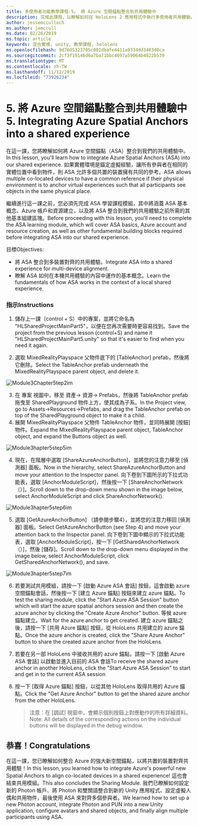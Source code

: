 ```yaml
---
title: 多使用者功能教學課程-5。 將 Azure 空間錨點整合到共用體驗中
description: 完成此課程，以瞭解如何在 HoloLens 2 應用程式中執行多使用者共用體驗。
author: jessemcculloch
ms.author: jemccull
ms.date: 02/26/2019
ms.topic: article
keywords: 混合實境, unity, 教學課程, hololens
ms.openlocfilehash: 9d76d5323705c001dbafe4411a9334dd3403d0ca
ms.sourcegitcommit: 2cf3f19146d6a7ba71bbc4697a59064b4822b539
ms.translationtype: MT
ms.contentlocale: zh-TW
ms.lasthandoff: 11/12/2019
ms.locfileid: "73926234"
---
```

# <a name="5-integrating-azure-spatial-anchors-into-a-shared-experience"></a><span data-ttu-id="6de8b-105">5. 將 Azure 空間錨點整合到共用體驗中</span><span class="sxs-lookup"><span data-stu-id="6de8b-105">5. Integrating Azure Spatial Anchors into a shared experience</span></span>

<span data-ttu-id="6de8b-106">在這一課，您將瞭解如何將 Azure 空間錨點（ASA）整合到我們的共用體驗中。</span><span class="sxs-lookup"><span data-stu-id="6de8b-106">In this lesson, you'll learn how to integrate Azure Spatial Anchors (ASA) into our shared experience.</span></span> <span data-ttu-id="6de8b-107">如果實體環境是錨定虛擬經驗，讓所有參與者在相同的實體位置中看到物件，則 ASA 允許多個共置的裝置擁有共同的參考。</span><span class="sxs-lookup"><span data-stu-id="6de8b-107">ASA allows multiple co-located devices to have a common reference if their physical environment is to anchor virtual experiences such that all participants see objects in the same physical place.</span></span>

<span data-ttu-id="6de8b-108">繼續進行這一課之前，您必須先完成 ASA 學習課程模組，其中將涵蓋 ASA 基本概念、Azure 帳戶和資源建立，以及將 ASA 整合到我們的共用體驗之前所需的其他基本組建區塊。</span><span class="sxs-lookup"><span data-stu-id="6de8b-108">Before proceeding with this lesson, you'll need to complete the ASA learning module, which will cover ASA basics, Azure account and resource creation, as well as other fundamental building blocks required before integrating ASA into our shared experience.</span></span>

<span data-ttu-id="6de8b-109">目標</span><span class="sxs-lookup"><span data-stu-id="6de8b-109">Objectives:</span></span>

- <span data-ttu-id="6de8b-110">將 ASA 整合到多裝置對齊的共用體驗。</span><span class="sxs-lookup"><span data-stu-id="6de8b-110">Integrate ASA into a shared experience for multi-device alignment.</span></span>
- <span data-ttu-id="6de8b-111">瞭解 ASA 如何在本機共用體驗的內容中運作的基本概念。</span><span class="sxs-lookup"><span data-stu-id="6de8b-111">Learn the fundamentals of how ASA works in the context of a local shared experience.</span></span>

### <a name="instructions"></a><span data-ttu-id="6de8b-112">指示</span><span class="sxs-lookup"><span data-stu-id="6de8b-112">Instructions</span></span>

1. <span data-ttu-id="6de8b-113">儲存上一課（control + S）中的專案，並將它命名為 "HLSharedProjectMainPart5"，以便在您再次需要時更容易找到。</span><span class="sxs-lookup"><span data-stu-id="6de8b-113">Save the project from the previous lesson (control+S) and name it "HLSharedProjectMainPart5.unity" so that it's easier to find when you need it again.</span></span>

2. <span data-ttu-id="6de8b-114">選取 MixedRealityPlayspace 父物件底下的 [TableAnchor] prefab，然後將它刪除。</span><span class="sxs-lookup"><span data-stu-id="6de8b-114">Select the TableAnchor prefab underneath the MixedRealityPlayspace parent object, and delete it.</span></span>

![Module3Chapter5tep2im](images/module3chapter5step2im.PNG)

3.  <span data-ttu-id="6de8b-116">在 專案 視圖中，移至 資產-> 資源-> Prefabs，然後將 TableAnchor prefab 拖曳至 SharedPlayground 物件上方，使其成為子系。</span><span class="sxs-lookup"><span data-stu-id="6de8b-116">In the Project view, go to Assets->Resources->Prefabs, and drag the TableAnchor prefab on top of the SharedPlayground object to make it a child.</span></span>
4.  <span data-ttu-id="6de8b-117">展開 MixedRealityPlayspace 父物件 TableAnchor 物件，並同時展開 [按鈕] 物件。</span><span class="sxs-lookup"><span data-stu-id="6de8b-117">Expand the MixedRealityPlayspace parent object, TableAnchor object, and expand the Buttons object as well.</span></span> 

![Module3hapter5step5im](images/module3chapter5step5im.PNG)

4. <span data-ttu-id="6de8b-119">現在，在階層中選取 [ShareAzureAnchorButton]，並將您的注意力移至 [偵測器] 面板。</span><span class="sxs-lookup"><span data-stu-id="6de8b-119">Now in the hierarchy, select ShareAzureAnchorButton and move your attention to the Inspector panel.</span></span> <span data-ttu-id="6de8b-120">向下卷到下圖所示的下拉式功能表，選取 [AnchorModuleScript]，然後按一下 [ShareAnchorNetwork （）]。</span><span class="sxs-lookup"><span data-stu-id="6de8b-120">Scroll down to the drop-down menu shown in the image below, select AnchorModuleScript and click ShareAnchorNetwork().</span></span>

![Module3hapter5step6im](images/module3chapter5step6im.PNG)

5. <span data-ttu-id="6de8b-122">選取 [GetAzureAnchorButton] （請參閱步驟4），並將您的注意力移回 [偵測器] 面板。</span><span class="sxs-lookup"><span data-stu-id="6de8b-122">Select GetAzureAnchorButton (see Step 4) and move your attention back to the Inspector panel.</span></span> <span data-ttu-id="6de8b-123">向下卷到下圖中顯示的下拉式功能表，選取 [AnchorModuleScript]，按一下 [GetSharedAnchorNetwork （）]，然後 [儲存]。</span><span class="sxs-lookup"><span data-stu-id="6de8b-123">Scroll down to the drop-down menu displayed in the image below, select AnchorModuleScript, click GetSharedAnchorNetwork(), and save.</span></span>

![Module3hapter5step7im](images/module3chapter5step7im.PNG)

6. <span data-ttu-id="6de8b-125">若要測試共用模組，請按一下 [啟動 Azure ASA 會話] 按鈕，這會啟動 azure 空間錨點會話，然後按一下 [建立 Azure 錨點] 按鈕來建立 azure 錨點。</span><span class="sxs-lookup"><span data-stu-id="6de8b-125">To test the sharing module, click the "Start Azure ASA Session" button which will start the azure spatial anchors session and then create the azure anchor by clicking the "Create Azure Anchor" button.</span></span> <span data-ttu-id="6de8b-126">等候 azure 錨點建立。</span><span class="sxs-lookup"><span data-stu-id="6de8b-126">Wait for the azure anchor to get created.</span></span> <span data-ttu-id="6de8b-127">建立 azure 錨點之後，請按一下 [共用 Azure 錨點] 按鈕，從 HoloLens 共用建立的 azure 錨點。</span><span class="sxs-lookup"><span data-stu-id="6de8b-127">Once the azure anchor is created, click the "Share Azure Anchor" button to share the created azure anchor from the HoloLens.</span></span>

7. <span data-ttu-id="6de8b-128">若要在另一部 HoloLens 中接收共用的 azure 錨點，請按一下 [啟動 Azure ASA 會話] 以啟動並進入目前的 ASA 會話</span><span class="sxs-lookup"><span data-stu-id="6de8b-128">To receive the shared azure anchor in another HoloLens, click the "Start Azure ASA Session" to start and get in to the current ASA session</span></span>

8. <span data-ttu-id="6de8b-129">按一下 [取得 Azure 錨點] 按鈕，以從其他 HoloLens 取得共用的 Azure 錨點。</span><span class="sxs-lookup"><span data-stu-id="6de8b-129">Click the "Get Azure Anchor" button to get the shared azure anchor from the other HoloLens.</span></span>

   > <span data-ttu-id="6de8b-130">注意：在 [調試] 視窗中，會顯示個別按鈕上對應動作的所有詳細資料。</span><span class="sxs-lookup"><span data-stu-id="6de8b-130">Note: All details of the corresponding actions on the individual buttons will be displayed in the debug window.</span></span>

## <a name="congratulations"></a><span data-ttu-id="6de8b-131">恭喜！</span><span class="sxs-lookup"><span data-stu-id="6de8b-131">Congratulations</span></span>

<span data-ttu-id="6de8b-132">在這一課，您已瞭解如何整合 Azure 的強大新空間錨點，以將共置的裝置對齊共用體驗！</span><span class="sxs-lookup"><span data-stu-id="6de8b-132">In this lesson, you learned how to integrate Azure's powerful new Spatial Anchors to align co-located devices in a shared experience!</span></span> <span data-ttu-id="6de8b-133">這也會結束共用模組。</span><span class="sxs-lookup"><span data-stu-id="6de8b-133">This also concludes the Sharing Module.</span></span> <span data-ttu-id="6de8b-134">我們已瞭解如何設定新的 Photon 帳戶、將 Photon 和雙關語整合到新的 Unity 應用程式、設定虛擬人偶和共用物件，最後使用 ASA 來對齊多個參與者。</span><span class="sxs-lookup"><span data-stu-id="6de8b-134">We learned how to set up a new Photon account, integrate Photon and PUN into a new Unity application, configure avatars and shared objects, and finally align multiple participants using ASA.</span></span> 

